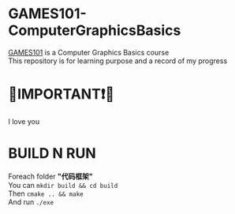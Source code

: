 # GAMES101-ComputerGraphicsBasics
[GAMES101](https://sites.cs.ucsb.edu/~lingqi/teaching/games101.html) is a Computer Graphics Basics course <br /> 
This repository is for learning purpose and a record of my progress

# 🔴IMPORTANT❗🔴
I love you

# BUILD N RUN
Foreach folder **"代码框架"**  
You can   `mkdir build && cd build`  
Then      `cmake .. && make`  
And run   `./exe`

